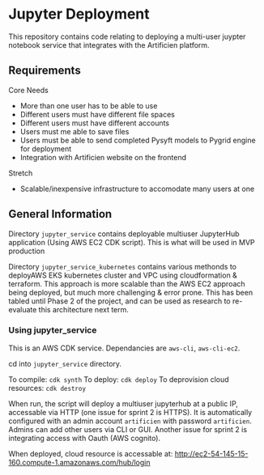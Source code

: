 # Jupyter Deployment

This repository contains code relating to deploying a multi-user juypter notebook service that integrates with the Artificien platform.

## Requirements

Core Needs
- More than one user has to be able to use
- Different users must have different file spaces
- Different users must have different accounts
- Users must me able to save files
- Users must be able to send completed Pysyft models to Pygrid engine for deployment
- Integration with Artificien website on the frontend

Stretch
- Scalable/inexpensive infrastructure to accomodate many users at one

## General Information

Directory `jupyter_service` contains deployable multiuser JupyterHub application (Using AWS EC2 CDK script). This is what will be used in MVP production

Directory `jupyter_service_kubernetes` contains various methonds to deployAWS EKS kubernetes cluster and VPC using cloudformation & terraform. This approach is more scalable than the AWS EC2 approach being deployed, but much more challenging & error prone. This has been tabled until Phase 2 of the project, and can be used as research to re-evaluate this architecture next term.

### Using jupyter_service

This is an AWS CDK service. Dependancies are `aws-cli`, `aws-cli-ec2`.

cd into `jupyter_service` directory.

To compile: `cdk synth`
To deploy: `cdk deploy`
To deprovision cloud resources: `cdk destroy`

When run, the script will deploy a multiuser jupyterhub at a public IP, accessable via HTTP (one issue for sprint 2 is HTTPS). It is automatically configured with an admin account `artificien` with password `artificien`. Admins can add other users via CLI or GUI. Another issue for sprint 2 is integrating access with Oauth (AWS cognito).

When deployed, cloud resource is accessable at: http://ec2-54-145-15-160.compute-1.amazonaws.com/hub/login  
